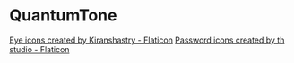 # QuantumTone



<a href="https://www.flaticon.com/free-icons/eye" title="eye icons">Eye icons created by Kiranshastry - Flaticon</a>
<a href="https://www.flaticon.com/free-icons/password" title="password icons">Password icons created by th studio - Flaticon</a>
